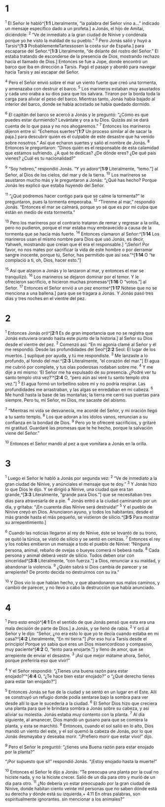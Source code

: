 # 1 
<sup>1</sup> El Señor le habló^[**1:1** Literalmente, “la palabra del Señor vino a...” indicado un mensaje específico dado a un profeta.] a Jonás, el hijo de Amitaí, diciéndole: <sup>2</sup> “Ve de inmediato a la gran ciudad de Nínive y condénala porque yo he visto la maldad de su pueblo.” <sup>3</sup> Pero Jonás salió y huyó a Tarsis^[**1:3** ProbablementeTartessosen la costa sur de España.] para escaparse del Señor.^[**1:3** Literalmente, “de delante del rostro del Señor.” El estaba tratando de esconderse de la presencia de Dios, mostrando rechazo hacia el llamado de Dios.] Entonces se fue a Jope, donde encontró un barco que iba en dirección a Tarsis. Pagó el pasaje y abordó para navegar hacia Tarsis y así escapar del Señor. 




<sup>4</sup> Pero el Señor envió sobre el mar un viento fuerte que creó una tormenta, y amenazaba con destruir el barco. <sup>5</sup> Los marineros estaban muy asustados y cada uno oraba a su dios para que los salvara. Tiraron por la borda toda la carga para aliviar el peso del barco. Mientras tanto, Jonás había bajado al interior del barco, donde se había acostado se había quedado dormido. 

<sup>6</sup> El capitán del barco se acercó a Jonás y le preguntó: “¿Cómo es que puedes estar durmiendo? Levántate y ora a tu Dios. Quizás así se dará cuenta de lo que pasa y no nos ahogaremos.” <sup>7</sup> Entonces los marineros dijeron entre sí: “Echemos suertes^[**1:7** Un proceso similar al de sacar la paja.] para descubrir quién es el culpable de este desastre que ha venido sobre nosotros.” Así que echaron suertes y salió el nombre de Jonás. <sup>8</sup> Entonces le preguntaron: “Dinos quién es el responsable de esta calamidad que estamos sufriendo. ¿A qué te dedicas? ¿De dónde eres? ¿De qué país vienes? ¿Cuál es tu nacionalidad?” 


<sup>9</sup> “Soy hebreo,” respondió Jonás. “Y yo adoro^[**1:9** Literalmente, “temo.”] al Señor, al Dios de los cielos, del mar y de la tierra. <sup>10</sup> Los marineros se asustaron mucho más y le preguntaron a Jonás: “¿Qué has hecho? Porque Jonás les explicó que estaba huyendo del Señor. 


<sup>11</sup> “¿Qué podremos hacer contigo para que se calme la tormenta?” le preguntaron, pues la tormenta empeoraba. <sup>12</sup> “Tírenme al mar,” respondió Jonás. “Entonces el mar se calmará, porque yo sé que es por mi culpa que están en medio de esta tormenta.” 

<sup>13</sup> Pero los marineros por el contrario trataron de remar y regresar a la orilla, pero no pudieron, porque el mar estaba muy embravecido a causa de la tormenta que se hacía más fuerte. <sup>14</sup> Entonces clamaron al Señor:^[**1:14** Los marineros usan el mismo nombre para Dios que usó Jonás, es decir, Yahweh, mostrando que creían que él era el responsable.] “¡Señor! Por favor, no nos mates por sacrificar la vida de este hombre o por derramar sangre inocente, porque tú, Señor, has permitido que así sea.”^[**1:14** O “te complació a ti, oh, Dios, hacer esto.”] 



<sup>15</sup> Así que alzaron a Jonás y lo lanzaron al mar, y entonces el mar se tranquilizó. <sup>16</sup> Los marineros se dejaron dominar por el temor. Y le ofrecieron sacrificio, e hicieron muchas promesas^[**1:16** O “votos.”] al Señor. <sup>17</sup> Entonces el Señor envió a un pez enorme^[**1:17** Nótese que no se menciona a una ballena.] para que se tragara a Jonás. Y Jonás pasó tres días y tres noches en el vientre del pez.

 

# 2 
<sup>1</sup> Entonces Jonás oró^[**2:1** Es de gran importancia que no se registra que Jonás estuviera orando hasta este punto de la historia.] al Señor su Dios desde el vientre del pez. <sup>2</sup> Comenzó así: “En mi agonía clamé al Señor y él me respondió. Desde las profundidades del Seol^[**2:2** Seol: El lugar de los muertos. ] supliqué por ayuda, y tú me respondiste. <sup>3</sup> Me lanzaste a lo profundo, al fondo del mar.^[**2:3** Literalmente, “el corazón del mar.”] El agua me cubrió por complete, y tus olas poderosas rodaban sobre me. <sup>4</sup> Y me dije a mi mismo: ‘El Señor me ha expulsado de su presencia. ¿Podré ver tu santo templo otra vez?’^[**2:4** O, “pero aún así veré tu santo templo otra vez.”] <sup>5</sup> El agua formó un torbellino sobre mi y no podría respirar. Las profundidades me arrastraban, y las algas se enredaban en mi cabeza. <sup>6</sup> Me hundí hasta la base de las montañas; la tierra me cerró sus puertas para siempre. Pero tu, mi Señor, mi Dios, me sacaste del abismo. 





<sup>7</sup> “Mientras mi vida se desvanecía, me acordé del Señor, y mi oración llegó a tu santo templo. <sup>8</sup> Los que adoran a los ídolos vanos, renuncian a su confianza en la bondad de Dios. <sup>9</sup> Pero yo te ofreceré sacrificios, y gritaré mi gratitud. Guardaré las promesas que te he hecho, porque la salvación viene del Señor.” 

<sup>10</sup> Entonces el Señor mandó al pez a que vomitara a Jonás en la orilla. 

# 3 
<sup>1</sup> Luego el Señor le habló a Jonás por segunda vez: <sup>2</sup> “Ve de inmediato a la gran ciudad de Nínive, y anúnciales el mensaje que te doy.” <sup>3</sup> Y Jonás hizo lo que Dios le dijo. Y se dirigió a Nínive, una ciudad que era tan grande,^[**3:3** Literalmente, “grande para Dios.”] que se necesitaban tres días para atravesarla de a pie. <sup>4</sup> Jonás entró a la ciudad caminando por un día, y gritaba: “¡En cuarenta días Nínive será destruida!” <sup>5</sup> Y el pueblo de Nínive creyó en Dios. Anunciaron ayuno, y todos los habitantes, desde el más grande hasta el más pequeño, se vistieron de silicio.^[**3:5** Para mostrar su arrepentimiento.] 



<sup>6</sup> Cuando las noticias llegaron al rey de Nínive, éste se levantó de su trono, se quitó la túnica, se vistió de silicio y se sentó en cenizas. <sup>7</sup> Entonces el rey y los nobles emitieron un mensaje a todo el pueblo de Nínive: “Ninguna persona, animal, rebaño de ovejas o bueyes comerá ni beberá nada. <sup>8</sup> Cada persona y animal deberá vestir de silicio. Todos deben orar con sinceridad^[**3:8** Literalmente, “con fuerza.”] a Dios, renunciar a su maldad, y abandonar la violencia. <sup>9</sup> ¿Quién sabrá si Dios cambia de parecer y se arrepiente? De pronto decida no destruirnos con su ira.” 


<sup>10</sup> Y Dios vio lo que habían hecho, y que abandonaron sus malos caminos, y cambió de parecer, y no llevó a cabo la destrucción que había anunciado. 

# 4 
<sup>1</sup> Pero esto enojó^[**4:1** En el sentido de que Jonás pensó que esta era una mala decisión de parte de Dios.] a Jonás, y se llenó de rabia. <sup>2</sup> Y oró al Señor y le dijo: “Señor, ¿no era esto lo que yo te decía cuando estaba en mi casa?^[**4:2** Literalmente, “En mi tierra.”] ¡Por eso huí a Tarsis desde el principio! Porque yo sabia que eres un Dios misericordioso y compasivo, muy paciente^[**4:2** O, “lento para enojarte.”] y lleno de amor, que se arrepiente de enviar el desastre. <sup>3</sup> ¡Así que mejor mátame ahora, Señor, porque preferiría eso que vivir!” 




<sup>4</sup> Y el Señor respondió: “¿Tienes una buena razón para estar enojado?”^[**4:4** O, “¿Te hace bien estar enojado?” o “¿Qué derecho tienes para estar tan enojado?”] 


<sup>5</sup> Entonces Jonás se fue de la ciudad y se sentó en un lugar en el Este. Allí se construyó un refugio donde podía sentarse bajo la sombra para ver desde allí lo que le sucedería a la ciudad. <sup>6</sup> El Señor Dios hizo que creciera una planta para que le brindara sombra a Jonás sobre su cabeza, y así aliviar su molestia. Jonás estaba muy contento con la planta. <sup>7</sup> Al día siguiente, al amanecer, Dios mandó un gusano para que se comiera la planta, y esta se marchitó. <sup>8</sup> Entonces, cuando el sol salió en lo alto, Dios mandó un viento del este, y el sol quemó la cabeza de Jonás, por lo que Jonás desmayaba y deseaba morir. “¡Prefiero morir que estar vivo!” dijo. 

<sup>9</sup> Pero el Señor le preguntó: “¿tienes una Buena razón para estar enojado por la planta?” 

“¡Por supuesto que sí!” respondió Jonás. “¡Estoy enojado hasta la muerte!” 

<sup>10</sup> Entonces el Señor le dijo a Jonás: “Te preocupa una planta por la cual no hiciste nada, y no la hiciste crecer. Salió de un día para otro y murió de un día para otro. <sup>11</sup> ¿No debería yo estar preocupado por la gran ciudad de Nínive, donde habitan ciento veinte mil personas que no saben dónde está su derecha y dónde está su izquierda,+ 4.11 En otras palabras, son espiritualmente ignorantes. sin mencionar a los animales?” 